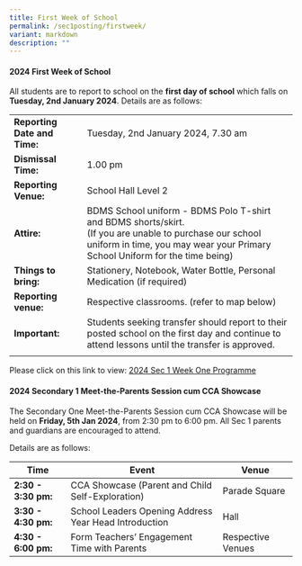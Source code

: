 ```yaml
---
title: First Week of School
permalink: /sec1posting/firstweek/
variant: markdown
description: ""
---
```

#### **2024 First Week of School**

All students are to report to school on the **first day of school** which falls on **Tuesday, 2nd January 2024**.
Details are as follows:



|  |  | 
| -------- | -------- | 
| **Reporting Date and Time:**     | Tuesday, 2nd January 2024, 7.30 am     |
| **Dismissal Time:** | 1.00 pm | 
| **Reporting Venue:** | School Hall Level 2 | 
| **Attire:** | BDMS School uniform - BDMS Polo T-shirt and BDMS shorts/skirt. <br>(If you are unable to purchase our school uniform in time, you may wear your Primary School Uniform for the time being) | 
|**Things to bring:**   | Stationery, Notebook, Water Bottle, Personal Medication (if required) | 
| **Reporting venue:** | Respective classrooms.  (refer to map below)  | 
| **Important:** |Students seeking transfer should report to their posted school on the first day and continue to attend lessons until the transfer is approved.  |
| | |



Please click on this link to view: [2024 Sec 1 Week One Programme](/files/Forparents/2024sec1wk1prog.pdf)

#### **2024 Secondary 1 Meet-the-Parents Session cum CCA Showcase**

The Secondary One Meet-the-Parents Session cum CCA Showcase will be held on **Friday, 5th Jan 2024**, from 2:30 pm to 6:00 pm. All Sec 1 parents and guardians are encouraged to attend. 

Details are as follows:


| Time |Event  | Venue  |  
| -------- | -------- | -------- | 
| **2:30 - 3:30 pm:**     | CCA Showcase (Parent and Child Self-Exploration)    | Parade Square |
| **3:30 - 4:30 pm:** | School Leaders Opening Address <br>Year Head Introduction|Hall   |
| **4:30 - 6:00 pm:** |  Form Teachers’  Engagement Time  with Parents | Respective Venues  |